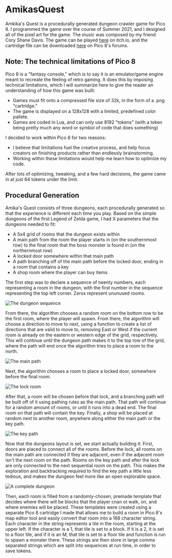 # AmikasQuest
Amkika's Quest is a procedurally generated dungeon crawler game for Pico 8. I programmed the game over the course of Summer 2021, and I designed all of the pixel art for the game. The music was composed by my friend Cory Shane Davis. The game can be played [here](https://tytydavis.itch.io/amikas-quest) on itch.io, and the cartridge file can be downloaded [here](https://www.lexaloffle.com/bbs/?tid=44570) on Pico 8's forums.

## Note: The technical limitations of Pico 8
Pico 8 is a "fantasy console," which is to say it is an emulator/game engine meant to recreate the feeling of retro gaming. It does this by imposing technical limitations, which I will summarize here to give the reader an understanding of how this game was built:
* Games must fit onto a compressed file size of 32k, in the form of a .png "cartridge."
* The game is displayed on a 128x128 with a limited, predefined color pallete.
* Games are coded in Lua, and can only use 8192 "tokens" (with a token being pretty much any word or symbol of code that does something)

I decided to work within Pico 8 for two reasons:
* I believe that limitations fuel the creative process, and help focus creators on finishing products rather than endlessly brainstorming.
* Working within these limitations would help me learn how to optimize my code.

After lots of optimizing, tweaking, and a few hard decisions, the game came in at just 64 tokens under the limit.

## Procedural Generation
Amika's Quest consists of three dungeons, each procedurally generated so that the experience is different each time you play. Based on the simple dungeons of the first Legend of Zelda game, I had X parameters that the dungeons needed to fit:
* A 5x4 grid of rooms that the dungeon exists within
* A main path from the room the player starts in (on the southernmost row) to the final room that the boss monster is found in (on the northernmost row)
* A locked door somewhere within that main path
* A path branching off of the main path before the locked door, ending in a room that contains a key
* A shop room where the player can buy items

The first step was to declare a sequence of twenty numbers, each representing a room in the dungeon, with the first number in the sequence representing the top left corner. Zeros represent ununused rooms.

![The dungeon sequence](https://i.imgur.com/CaOy6v0.png)

From there, the algorithm chooses a random room on the bottom row to be the first room, where the player will spawn. From there, the algorithm will choose a direction to move to next, using a function to create a list of directions that are valid to move to, removing East or West if the current room is already on the eastern or western edge of the grid, respectively. This will continue until the dungeon path makes it to the top row of the grid, where the path will end once the algorithm tries to place a room to the north.

![The main path](https://i.imgur.com/WlhsNxB.png)

Next, the algorithm chooses a room to place a locked door, somewhere before the final room.

![The lock room](https://i.imgur.com/Bq3OcoQ.png)

After that, a room will be chosen before that lock, and a branching path will be built off of it using pathing rules as the main path. That path will continue for a random amount of rooms, or until it runs into a dead end. The final room on that path will contain the key. Finally, a shop will be placed at random next to another room, anywhere along either the main path or the key path.

![The key path](https://i.imgur.com/jftFdQ2.png)

Now that the dungeons layout is set, we start actually building it. First, doors are placed to connect all of the rooms. Before the lock, all rooms on the main path are connected if they are adjacent, even if the adjacent room isn't the next room on the path. Rooms on the key path and after the lock are only connected to the next sequential room on the path. This makes the exploration and backtracking required to find the key path a little less tedious, and makes the dungeon feel more like an open explorable space.

![A complete dungeon](https://i.imgur.com/wTxQuYV.png)

Then, each room is filled from a randomly-chosen, premade template that decides where there will be blocks that the player cnan ot walk, on, and where enemies will be placed. These templates were created using a separate Pico 8 cartridge I made that allows me to build a room in Pico 8's map editor tool and easily convert that room into a 168 character string. Each character in the string represents a tile in the room, starting at the upper left. If the character is a 1, that tile is set to a block. If it is a 2, it is set to a floor tile, and if it is an M, that tile is set to a floor tile and function is run to spawn a monster there.
These strings are then store in large comma separated strings which are split into sequences at run time, in order to save tokens.




